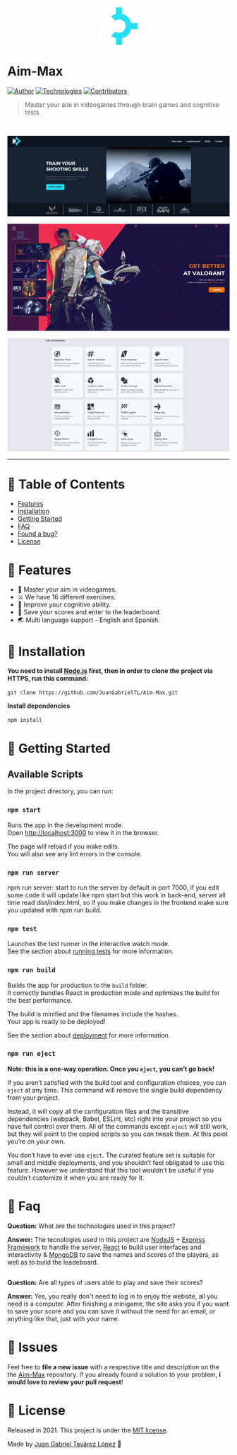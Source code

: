<p align="center">
   <img src="./public/logo.png" width="88"/>
</p>

# Aim-Max

[![Author](https://img.shields.io/badge/author-JuanGabriel-27DDF2?style=flat-square)](https://github.com/JuanGabrielTL)
[![Technologies](https://img.shields.io/badge/Technologies-6-27DDF2?style=flat-square)](#)
[![Contributors](https://img.shields.io/badge/Contributors-2-27DDF2?style=flat-square)](https://github.com/JuanGabrielTL/Aim-Max/graphs/contributors)

> Master your aim in videogames through brain games and cognitive tests.

<br />
<p align="center"><img src="./public/hero.png"/></p>
<p align="center"><img src="./public/demo.gif?raw=true"/></p>
<p align="center"><img src="./public/exercises.png"/></p>

---

# :pushpin: Table of Contents

* [Features](#rocket-features)
* [Installation](#construction_worker-installation)
* [Getting Started](#runner-getting-started)
* [FAQ](#postbox-faq)
* [Found a bug?](#bug-issues)
* [License](#closed_book-license)


# :rocket: Features

* 🔫 Master your aim in videogames.
* ⚔️ We have 16 different exercises.
* 🧠 Improve your cognitive ability.
* 📨 Save your scores and enter to the leaderboard.
* 🌏 Multi language support - English and Spanish.

# :construction_worker: Installation

**You need to install [Node.js](https://nodejs.org/en/download/) first, then in order to clone the project via HTTPS, run this command:**

```git clone https://github.com/JuanGabrielTL/Aim-Max.git```

**Install dependencies**

```npm install```

# :runner: Getting Started

## Available Scripts

In the project directory, you can run:

### `npm start`

Runs the app in the development mode.\
Open [http://localhost:3000](http://localhost:3000) to view it in the browser.

The page will reload if you make edits.\
You will also see any lint errors in the console.

### `npm run server`

npm run server: start to run the server by default in port 7000,
if you edit some code it will update like npm start but this work in back-end, 
server all time read dist/index.html, so if you make changes in the frontend
make sure you updated with npm run build.

### `npm test`

Launches the test runner in the interactive watch mode.\
See the section about [running tests](https://facebook.github.io/create-react-app/docs/running-tests) for more information.

### `npm run build`

Builds the app for production to the `build` folder.\
It correctly bundles React in production mode and optimizes the build for the best performance.

The build is minified and the filenames include the hashes.\
Your app is ready to be deployed!

See the section about [deployment](https://facebook.github.io/create-react-app/docs/deployment) for more information.

### `npm run eject`

**Note: this is a one-way operation. Once you `eject`, you can’t go back!**

If you aren’t satisfied with the build tool and configuration choices, you can `eject` at any time. This command will remove the single build dependency from your project.

Instead, it will copy all the configuration files and the transitive dependencies (webpack, Babel, ESLint, etc) right into your project so you have full control over them. All of the commands except `eject` will still work, but they will point to the copied scripts so you can tweak them. At this point you’re on your own.

You don’t have to ever use `eject`. The curated feature set is suitable for small and middle deployments, and you shouldn’t feel obligated to use this feature. However we understand that this tool wouldn’t be useful if you couldn’t customize it when you are ready for it.

# :postbox: Faq

**Question:** What are the technologies used in this project?

**Answer:** The tecnologies used in this project are [NodeJS](https://nodejs.org/en/) + [Express Framework](http://expressjs.com/en/) to handle the server, [React](https://es.reactjs.org/) to build user interfaces and interactivity & [MongoDB](https://www.mongodb.com/) to save the names and scores of the players, as well as to build the leadeboard.
##

**Question:** Are all types of users able to play and save their scores?

**Answer:** Yes, you really don't need to log in to enjoy the website, all you need is a computer. After finishing a minigame, the site asks you if you want to save your score and you can save it without the need for an email, or anything like that, just with your name.


# :bug: Issues

Feel free to **file a new issue** with a respective title and description on the the [Aim-Max](https://github.com/JuanGabrielTL/Aim-Max/issues) repository. If you already found a solution to your problem, **i would love to review your pull request**!

# :closed_book: License

Released in 2021.
This project is under the [MIT license](https://github.com/JuanGabrielTL/Aim-Max/blob/main/LICENSE.txt).

Made by [Juan Gabriel Tavárez López](https://github.com/JuanGabrielTL) 🤠

